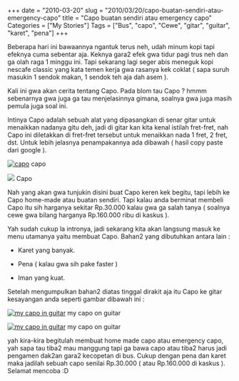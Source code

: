 +++
date = "2010-03-20"
slug = "2010/03/20/capo-buatan-sendiri-atau-emergency-capo"
title = "Capo buatan sendiri atau emergency capo"
Categories = ["My Stories"]
Tags = ["Bus", "capo", "Cewe", "gitar", "guitar", "karet", "pena"]
+++

Beberapa hari ini bawaannya ngantuk terus neh, udah minum kopi tapi efeknya cuma sebentar aja. Keknya gara2 efek gwa tidur pagi trus neh dan ga olah raga 1 minggu ini. Tapi sekarang lagi seger abis meneguk kopi nescafe classic yang kata temen kerja gwa rasanya kek coklat ( sapa suruh masukin 1 sendok makan, 1 sendok teh aja dah asem ).

Kali ini gwa akan cerita tentang Capo. Pada blom tau Capo ? hmmm sebenarnya gwa juga ga tau menjelasinnya gimana, soalnya gwa juga masih pemula juga soal ini.

Intinya Capo adalah sebuah alat yang dipasangkan di senar gitar untuk menaikkan nadanya gitu deh, jadi di gitar kan kita kenal istilah fret-fret, nah Capo ini diletakkan di fret-fret tersebut untuk menaikkan nada 1 fret, 2 fret, dst. Untuk lebih jelasnya penampakannya ada dibawah ( hasil copy paste dari google ).

[![capo](http://blog.rudylee.com/wp-content/uploads/2010/03/capo.jpeg)](http://blog.rudylee.com/wp-content/uploads/2010/03/capo.jpeg) capo

[![](http://blog.rudylee.com/wp-content/uploads/2010/03/images.jpeg)](http://blog.rudylee.com/wp-content/uploads/2010/03/images.jpeg) Capo

Nah yang akan gwa tunjukin disini buat Capo keren kek begitu, tapi lebih ke Capo home-made atau buatan sendiri. Tapi kalau anda berminat membeli Capo itu sih harganya sekitar Rp.30.000 kalau gwa ga salah tanya ( soalnya cewe gwa bilang harganya Rp.160.000 ribu di kaskus ).

Yah sudah cukup la intronya, jadi sekarang kita akan langsung masuk ke menu utamanya yaitu membuat Capo. Bahan2 yang dibutuhkan antara lain :

  * Karet yang banyak.
	
  * Pena ( kalau gwa sih pake faster )
	
  * Iman yang kuat.


Setelah mengumpulkan bahan2 diatas tinggal dirakit aja itu Capo ke gitar kesayangan anda seperti gambar dibawah ini :

[![my capo in guitar](http://blog.rudylee.com/wp-content/uploads/2010/03/capo1-300x225.jpg)](http://blog.rudylee.com/wp-content/uploads/2010/03/capo1.jpeg) my capo on guitar

[![my capo in guitar](http://blog.rudylee.com/wp-content/uploads/2010/03/mycapo-300x225.jpg)](http://blog.rudylee.com/wp-content/uploads/2010/03/mycapo.jpeg) my capo on guitar

yah kira-kira begitulah membuat home made capo atau emergency capo, yah sapa tau tiba2 mau manggung tapi ga bawa capo atau tiba2 harus jadi pengamen dak2an gara2 kecopetan di bus. Cukup dengan pena dan karet maka jadilah sebuah capo senilai Rp.30.000 ( atau Rp.160.000 di kaskus ). Selamat mencoba :D

